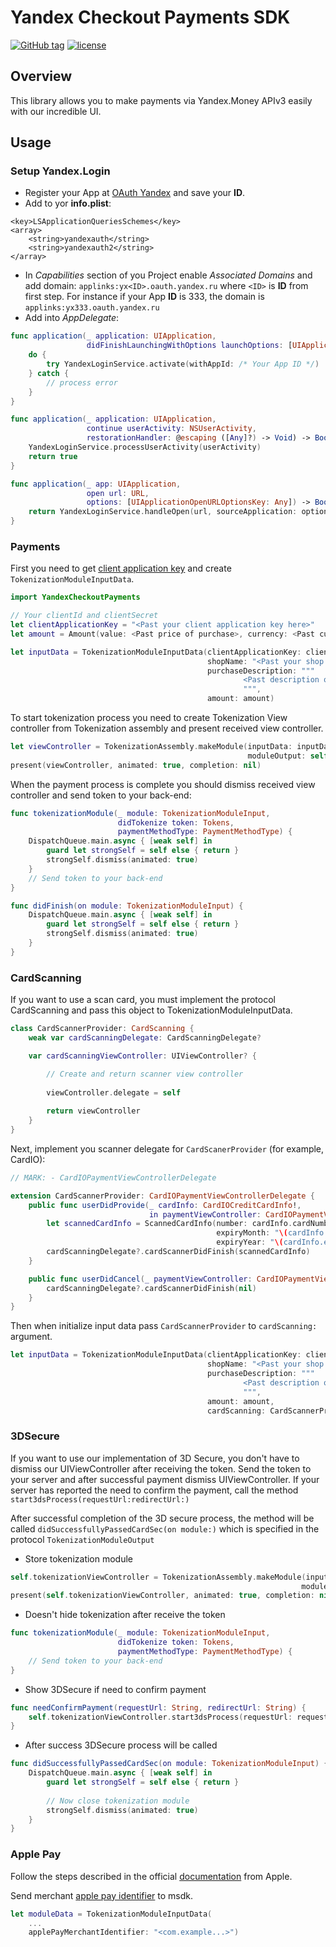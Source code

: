 # Yandex Checkout Payments SDK

[![GitHub tag](https://img.shields.io/github/tag/yandex-money/yandex-checkout-payments-swift.svg)](https://img.shields.io/github/tag/yandex-money/yandex-checkout-payments-swift.svg)
[![license](https://img.shields.io/github/license/yandex-money/yandex-checkout-payments-swift.svg)](https://img.shields.io/github/license/yandex-money/yandex-checkout-payments-swift.svg)

## Overview

This library allows you to make payments via Yandex.Money APIv3 easily with our incredible UI.

## Usage

### Setup Yandex.Login

- Register your App at [OAuth Yandex](https://oauth.yandex.ru/) and save your __ID__.
- Add to yor __info.plist__:

```plistbase
<key>LSApplicationQueriesSchemes</key>
<array>
	<string>yandexauth</string>
	<string>yandexauth2</string>
</array>
```

- In _Capabilities_ section of you Project enable _Associated Domains_ and add domain: `applinks:yx<ID>.oauth.yandex.ru` where `<ID>` is __ID__ from first step. For instance if your App __ID__ is 333, the domain is `applinks:yx333.oauth.yandex.ru`
- Add into _AppDelegate_:

```swift
func application(_ application: UIApplication,
                 didFinishLaunchingWithOptions launchOptions: [UIApplicationLaunchOptionsKey: Any]?) -> Bool {
    do {
        try YandexLoginService.activate(withAppId: /* Your App ID */)
    } catch {
        // process error
    }
}

func application(_ application: UIApplication,
                 continue userActivity: NSUserActivity,
                 restorationHandler: @escaping ([Any]?) -> Void) -> Bool {
    YandexLoginService.processUserActivity(userActivity)
    return true
}

func application(_ app: UIApplication,
                 open url: URL,
                 options: [UIApplicationOpenURLOptionsKey: Any]) -> Bool {
    return YandexLoginService.handleOpen(url, sourceApplication: options[.sourceApplication] as? String)
}
```

### Payments

First you need to get [client application key](https://money.yandex.ru/my/tunes) and create `TokenizationModuleInputData`.

```swift
import YandexCheckoutPayments

// Your clientId and clientSecret
let clientApplicationKey = "<Past your client application key here>"
let amount = Amount(value: <Past price of purchase>, currency: <Past currency>),

let inputData = TokenizationModuleInputData(clientApplicationKey: clientApplicationKey,
                                            shopName: "<Past your shop name here>",
                                            purchaseDescription: """
                                                    <Past description of purchase here>
                                                    """,
                                            amount: amount)
```

To start tokenization process you need to create Tokenization View controller from Tokenization assembly and present
received view controller.

```swift
let viewController = TokenizationAssembly.makeModule(inputData: inputData,
                                                     moduleOutput: self)
present(viewController, animated: true, completion: nil)
```

When the payment process is complete you should dismiss received view controller and send token to your back-end:

```swift
func tokenizationModule(_ module: TokenizationModuleInput,
                        didTokenize token: Tokens,
                        paymentMethodType: PaymentMethodType) {
    DispatchQueue.main.async { [weak self] in
        guard let strongSelf = self else { return }
        strongSelf.dismiss(animated: true)
    }
    // Send token to your back-end
}

func didFinish(on module: TokenizationModuleInput) {
    DispatchQueue.main.async { [weak self] in
        guard let strongSelf = self else { return }
        strongSelf.dismiss(animated: true)
    }
}
```

### CardScanning

If you want to use a scan card, you must implement the protocol CardScanning and pass this object to 
TokenizationModuleInputData. 

```swift
class CardScannerProvider: CardScanning {
    weak var cardScanningDelegate: CardScanningDelegate?

    var cardScanningViewController: UIViewController? {

        // Create and return scanner view controller
        
        viewController.delegate = self
        
        return viewController
    }
}
```

Next, implement you scanner delegate for `CardScanerProvider` (for example, CardIO):

```swift
// MARK: - CardIOPaymentViewControllerDelegate

extension CardScannerProvider: CardIOPaymentViewControllerDelegate {
    public func userDidProvide(_ cardInfo: CardIOCreditCardInfo!,
                               in paymentViewController: CardIOPaymentViewController!) {
        let scannedCardInfo = ScannedCardInfo(number: cardInfo.cardNumber,
                                              expiryMonth: "\(cardInfo.expiryMonth)",
                                              expiryYear: "\(cardInfo.expiryYear)")
        cardScanningDelegate?.cardScannerDidFinish(scannedCardInfo)
    }

    public func userDidCancel(_ paymentViewController: CardIOPaymentViewController!) {
        cardScanningDelegate?.cardScannerDidFinish(nil)
    }
}
```

Then when initialize input data pass `CardScannerProvider` to `cardScanning:` argument.

```swift
let inputData = TokenizationModuleInputData(clientApplicationKey: clientApplicationKey,
                                            shopName: "<Past your shop name here>",
                                            purchaseDescription: """
                                                    <Past description of purchase here>
                                                    """,
                                            amount: amount,
                                            cardScanning: CardScannerProvider())
```

### 3DSecure

If you want to use our implementation of 3D Secure, you don't have to dismiss our UIViewController after 
receiving the token. Send the token to your server and after successful payment dismiss UIViewController.
If your server has reported the need to confirm the payment, call the method 
`start3dsProcess(requestUrl:redirectUrl:)`

After successful completion of the 3D secure process, the method will be called
`didSuccessfullyPassedCardSec(on module:)` which is specified in the protocol `TokenizationModuleOutput`

* Store tokenization module

```swift
self.tokenizationViewController = TokenizationAssembly.makeModule(inputData: inputData,
                                                                 moduleOutput: self)
present(self.tokenizationViewController, animated: true, completion: nil)
```

* Doesn't hide tokenization after receive the token

```swift
func tokenizationModule(_ module: TokenizationModuleInput,
                        didTokenize token: Tokens,
                        paymentMethodType: PaymentMethodType) {
    // Send token to your back-end
}
```

* Show 3DSecure if need to confirm payment

```swift
func needConfirmPayment(requestUrl: String, redirectUrl: String) {
    self.tokenizationViewController.start3dsProcess(requestUrl: requestUrl, redirectUrl: redirectUrl)
}
```

* After success 3DSecure process will be called

```swift
func didSuccessfullyPassedCardSec(on module: TokenizationModuleInput) {
    DispatchQueue.main.async { [weak self] in
        guard let strongSelf = self else { return }
        
        // Now close tokenization module
        strongSelf.dismiss(animated: true)
    }
}
```

### Apple Pay

Follow the steps described in the official 
[documentation](https://developer.apple.com/documentation/passkit/apple_pay/setting_up_apple_pay_requirements) 
from Apple.

Send merchant 
[apple pay identifier](https://help.apple.com/xcode/mac/current/#/deva43983eb7?sub=dev171483d6e) 
to msdk.

```swift
let moduleData = TokenizationModuleInputData(
    ...
    applePayMerchantIdentifier: "<com.example...>")
```
